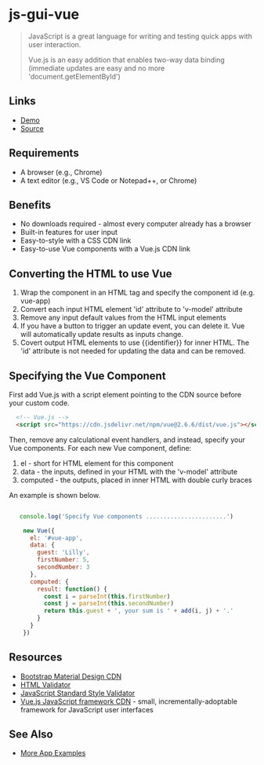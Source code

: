 # js-gui-vue

> JavaScript is a great language for writing and testing quick apps with user interaction.
>
> Vue.js is an easy addition that enables two-way data binding (immediate updates are easy and no more 'document.getElementById')

## Links

- [Demo](https://denisecase.github.io/js-gui-vue/)
- [Source](https://github.com/denisecase/js-gui-vue)

## Requirements

- A browser (e.g., Chrome)
- A text editor (e.g., VS Code or Notepad++, or Chrome)

## Benefits

- No downloads required - almost every computer already has a browser
- Built-in features for user input
- Easy-to-style with a CSS CDN link
- Easy-to-use Vue components with a Vue.js CDN link

## Converting the HTML to use Vue

1. Wrap the component in an HTML tag and specify the component id (e.g. vue-app)
2. Convert each input HTML element 'id' attribute to 'v-model' attribute
3. Remove any input default values from the HTML input elements
4. If you have a button to trigger an update event, you can delete it. Vue will automatically update results as inputs change.
5. Covert output HTML elements to use {{identifier}} for inner HTML. The 'id' attribute is not needed for updating the data and can be removed.

## Specifying the Vue Component

First add Vue.js with a script element pointing to the CDN source before your custom code.

```HTML
  <!-- Vue.js -->
  <script src="https://cdn.jsdelivr.net/npm/vue@2.6.6/dist/vue.js"></script>
```

Then, remove any calculational event handlers, and instead, specify your Vue components. For each new Vue component, define:

1. el - short for HTML element for this component
2. data - the inputs, defined in your HTML with the 'v-model' attribute
3. computed - the outputs, placed in inner HTML with double curly braces

An example is shown below.

```JavaScript

   console.log('Specify Vue components .......................')

    new Vue({
      el: '#vue-app',
      data: {
        guest: 'Lilly',
        firstNumber: 5,
        secondNumber: 3
      },
      computed: {
        result: function() {
          const i = parseInt(this.firstNumber)
          const j = parseInt(this.secondNumber)
          return this.guest + ', your sum is ' + add(i, j) + '.'
        }
      }
    })
```

## Resources

- [Bootstrap Material Design CDN](https://mdbootstrap.com/md-bootstrap-cdn/)
- [HTML Validator](https://validator.w3.org/)
- [JavaScript Standard Style Validator](https://standardjs.com/demo.html)
- [Vue.js JavaScript framework CDN](https://vuejs.org/v2/guide/installation.html) - small, incrementally-adoptable framework for JavaScript user interfaces

## See Also

- [More App Examples](https://profcase.github.io/web-apps-list/)

